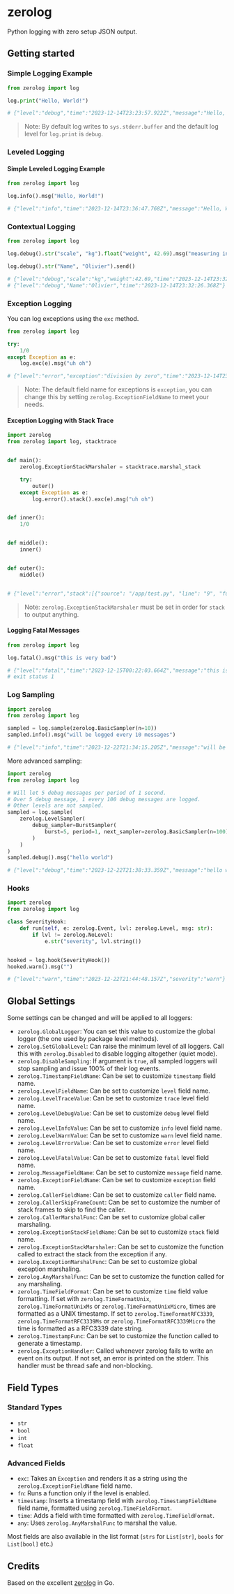 # zerolog

Python logging with zero setup JSON output.

## Getting started

### Simple Logging Example

```python
from zerolog import log

log.print("Hello, World!")

# {"level":"debug","time":"2023-12-14T23:23:57.922Z","message":"Hello, World!"}
```
> Note: By default log writes to `sys.stderr.buffer` and the default log level for `log.print` is `debug`.

### Leveled Logging
#### Simple Leveled Logging Example

```python
from zerolog import log

log.info().msg("Hello, World!")

# {"level":"info","time":"2023-12-14T23:36:47.768Z","message":"Hello, World!"}
```

### Contextual Logging

```python
from zerolog import log

log.debug().str("scale", "kg").float("weight", 42.69).msg("measuring in kilogram")

log.debug().str("Name", "Olivier").send()

# {"level":"debug","scale":"kg","weight":42.69,"time":"2023-12-14T23:32:26.368Z","message":"measuring in kilogram"}
# {"level":"debug","Name":"Olivier","time":"2023-12-14T23:32:26.368Z"}
```

### Exception Logging

You can log exceptions using the `exc` method.

```python
from zerolog import log

try:
    1/0
except Exception as e:
    log.exc(e).msg("uh oh")

# {"level":"error","exception":"division by zero","time":"2023-12-14T23:59:04.061Z","message":"uh oh"}
```
> Note: The default field name for exceptions is `exception`, you can change this by setting
> `zerolog.ExceptionFieldName` to meet your needs.

#### Exception Logging with Stack Trace

```python
import zerolog
from zerolog import log, stacktrace


def main():
    zerolog.ExceptionStackMarshaler = stacktrace.marshal_stack

    try:
        outer()
    except Exception as e:
        log.error().stack().exc(e).msg("uh oh")


def inner():
    1/0


def middle():
    inner()


def outer():
    middle()


# {"level":"error","stack":[{"source": "/app/test.py", "line": "9", "func": "main"}, {"source": "/app/test.py", "line": "23", "func": "outer"}, {"source": "/app/test.py", "line": "19", "func": "middle"}, {"source": "/app/test.py", "line": "15", "func": "inner"}],"exception":"division by zero","time":"2023-12-15T00:28:04.255Z","message":"uh oh"}
```
> Note: `zerolog.ExceptionStackMarshaler` must be set in order for `stack` to output anything.

#### Logging Fatal Messages

```python
from zerolog import log

log.fatal().msg("this is very bad")

# {"level":"fatal","time":"2023-12-15T00:22:03.664Z","message":"this is very bad"}
# exit status 1
```

### Log Sampling

```python
import zerolog
from zerolog import log

sampled = log.sample(zerolog.BasicSampler(n=10))
sampled.info().msg("will be logged every 10 messages")

# {"level":"info","time":"2023-12-22T21:34:15.205Z","message":"will be logged every 10 messages"}
```

More advanced sampling:
```python
import zerolog
from zerolog import log

# Will let 5 debug messages per period of 1 second.
# Over 5 debug message, 1 every 100 debug messages are logged.
# Other levels are not sampled.
sampled = log.sample(
    zerolog.LevelSampler(
        debug_sampler=BurstSampler(
            burst=5, period=1, next_sampler=zerolog.BasicSampler(n=100)
        )
    )
)
sampled.debug().msg("hello world")

# {"level":"debug","time":"2023-12-22T21:38:33.359Z","message":"hello world"}
```

### Hooks

```python
import zerolog
from zerolog import log

class SeverityHook:
    def run(self, e: zerolog.Event, lvl: zerolog.Level, msg: str):
        if lvl != zerolog.NoLevel:
            e.str("severity", lvl.string())


hooked = log.hook(SeverityHook())
hooked.warn().msg("")

# {"level":"warn","time":"2023-12-22T21:44:48.157Z","severity":"warn"}
```

## Global Settings

Some settings can be changed and will be applied to all loggers:

* `zerolog.GlobalLogger`: You can set this value to customize the global logger (the one used by package level methods).
* `zerolog.SetGlobalLevel`: Can raise the minimum level of all loggers. Call this with `zerolog.Disabled` to disable logging altogether (quiet mode).
* `zerolog.DisableSampling`: If argument is `true`, all sampled loggers will stop sampling and issue 100% of their log events.
* `zerolog.TimestampFieldName`: Can be set to customize `timestamp` field name.
* `zerolog.LevelFieldName`: Can be set to customize `level` field name.
* `zerolog.LevelTraceValue`: Can be set to customize `trace` level field name.
* `zerolog.LevelDebugValue`: Can be set to customize `debug` level field name.
* `zerolog.LevelInfoValue`: Can be set to customize `info` level field name.
* `zerolog.LevelWarnValue`: Can be set to customize `warn` level field name.
* `zerolog.LevelErrorValue`: Can be set to customize `error` level field name.
* `zerolog.LevelFatalValue`: Can be set to customize `fatal` level field name.
* `zerolog.MessageFieldName`: Can be set to customize `message` field name.
* `zerolog.ExceptionFieldName`: Can be set to customize `exception` field name.
* `zerolog.CallerFieldName`: Can be set to customize `caller` field name.
* `zerolog.CallerSkipFrameCount`: Can be set to customize the number of stack frames to skip to find the caller.
* `zerolog.CallerMarshalFunc`: Can be set to customize global caller marshaling.
* `zerolog.ExceptionStackFieldName`: Can be set to customize `stack` field name.
* `zerolog.ExceptionStackMarshaler`: Can be set to customize the function called to extract the stack from the exception if any.
* `zerolog.ExceptionMarshalFunc`: Can be set to customize global exception marshaling.
* `zerolog.AnyMarshalFunc`: Can be set to customize the function called for `any` marshaling.
* `zerolog.TimeFieldFormat`: Can be set to customize `time` field value formatting. If set with `zerolog.TimeFormatUnix`, `zerolog.TimeFormatUnixMs` or `zerolog.TimeFormatUnixMicro`, times are formatted as a UNIX timestamp. If set to `zerolog.TimeFormatRFC3339`, `zerolog.TimeFormatRFC3339Ms` or `zerolog.TimeFormatRFC3339Micro` the time is formatted as a RFC3339 date string.
* `zerolog.TimestampFunc`: Can be set to customize the function called to generate a timestamp.
* `zerolog.ExceptionHandler`: Called whenever zerolog fails to write an event on its output. If not set, an error is printed on the stderr. This handler must be thread safe and non-blocking.

## Field Types

### Standard Types

* `str`
* `bool`
* `int`
* `float`

### Advanced Fields

* `exc`: Takes an `Exception` and renders it as a string using the `zerolog.ExceptionFieldName` field name.
* `fn`: Runs a function only if the level is enabled.
* `timestamp`: Inserts a timestamp field with `zerolog.TimestampFieldName` field name, formatted using `zerolog.TimeFieldFormat`.
* `time`: Adds a field with time formatted with `zerolog.TimeFieldFormat`.
* `any`: Uses `zerolog.AnyMarshalFunc` to marshal the value.

Most fields are also available in the list format (`strs` for `List[str]`, `bools` for `List[bool]` etc.)

## Credits

Based on the excellent [zerolog](https://github.com/rs/zerolog) in Go.
